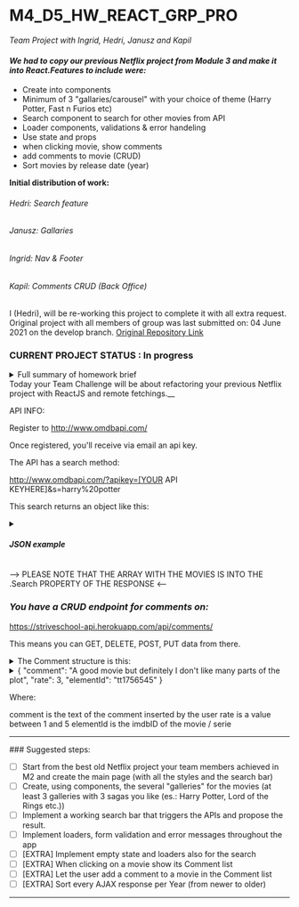 # M4_D5_HW_REACT_GRP_PRO

_Team Project with Ingrid, Hedri, Janusz and Kapil_

#### _We had to copy our previous Netflix project from Module 3 and make it into React.Features to include were:_

- Create into components
- Minimum of 3 "gallaries/carousel" with your choice of theme (Harry Potter, Fast n Furios etc)
- Search component to search for other movies from API
- Loader components, validations & error handeling
- Use state and props
- when clicking movie, show comments
- add comments to movie (CRUD)
- Sort movies by release date (year)

**Initial distribution of work:**

###### _Hedri:_ Search feature

###### _Janusz:_ Gallaries

###### _Ingrid:_ Nav & Footer

###### _Kapil:_ Comments CRUD (Back Office)

I (Hedri), will be re-working this project to complete it with all extra request.
Original project with all members of group was last submitted on: 04 June 2021 on the develop branch.
[Original Repository Link](https://github.com/kapilthapliyal0001/M4_D5_HW_REACT_GRP_PRO/tree/develop)

### CURRENT PROJECT STATUS : In progress

<details><Summary>Full summary of homework brief<summary>
Today your Team Challenge will be about refactoring your previous Netflix project with ReactJS and remote fetchings.__

API INFO:

Register to http://www.omdbapi.com/

Once registered, you'll receive via email an api key.

The API has a search method:

http://www.omdbapi.com/?apikey=[YOUR API KEYHERE]&s=harry%20potter

This search returns an object like this:

<details>
<summary><em><h5>JSON example</h5></em></summary>   
{
"Search": [
    <ul>
<li>   {
        "Title": "Harry Potter and the Deathly Hallows: Part 2",
        "Year": "2011",
        "imdbID": "tt1201607",
        "Type": "movie",
        "Poster": "https://bit.ly/3sufYok"
    },</li>
<li>  {
        "Title": "Harry Potter and the Sorcerer's Stone",
        "Year": "2001",
        "imdbID": "tt0241527",
        "Type": "movie",
        "Poster": "https://bit.ly/3tTtx0H"
    },</li>
<li>  {
        "Title": "Harry Potter and the Chamber of Secrets",
        "Year": "2002",
        "imdbID": "tt0295297",
        "Type": "movie",
        "Poster": "https://bit.ly/31gVxzb"
    },</li>
<li>  {
        "Title": "Harry Potter and the Prisoner of Azkaban",
        "Year": "2004",
        "imdbID": "tt0304141",
        "Type": "movie",
        "Poster": "https://bit.ly/2QzHt1n"
    },</li>
],</ul>
<li>"totalResults": "80",</li>
<li>"Response": "True",</li>
}</details>

--> PLEASE NOTE THAT THE ARRAY WITH THE MOVIES IS INTO THE .Search PROPERTY OF THE RESPONSE <--

### _You have a CRUD endpoint for comments on:_

https://striveschool-api.herokuapp.com/api/comments/

This means you can GET, DELETE, POST, PUT data from there.

<details><summary>The Comment structure is this:<summary>
<li>{
"comment": "A good movie but definitely I don't like many parts of the plot",
"rate": 3,
"elementId": "tt1756545"
}</li>
</details>

Where:

comment is the text of the comment inserted by the user
rate is a value between 1 and 5
elementId is the imdbID of the movie / serie

<hr>
### Suggested steps:

- [ ] Start from the best old Netflix project your team members achieved in M2 and create the main page (with all the styles and the search bar)
- [ ] Create, using components, the several "galleries" for the movies (at least 3 galleries with 3 sagas you like (es.: Harry Potter, Lord of the Rings etc.))
- [ ] Implement a working search bar that triggers the APIs and propose the result.
- [ ] Implement loaders, form validation and error messages throughout the app
- [ ] [EXTRA] Implement empty state and loaders also for the search
- [ ] [EXTRA] When clicking on a movie show its Comment list
- [ ] [EXTRA] Let the user add a comment to a movie in the Comment list
- [ ] [EXTRA] Sort every AJAX response per Year (from newer to older)
<hr>
</details>
